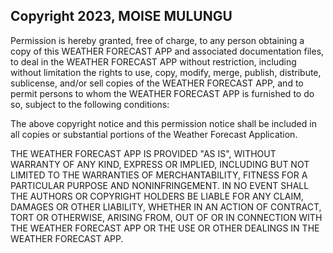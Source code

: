 ## Copyright 2023, MOISE MULUNGU

Permission is hereby granted, free of charge, to any person obtaining a copy of this WEATHER FORECAST APP and associated documentation files, to deal in the WEATHER FORECAST APP without restriction, including without limitation the rights to use, copy, modify, merge, publish, distribute, sublicense, and/or sell copies of the WEATHER FORECAST APP, and to permit persons to whom the WEATHER FORECAST APP is furnished to do so, subject to the following conditions:

The above copyright notice and this permission notice shall be included in all copies or substantial portions of the Weather Forecast Application.

THE WEATHER FORECAST APP IS PROVIDED "AS IS", WITHOUT WARRANTY OF ANY KIND, EXPRESS OR IMPLIED, INCLUDING BUT NOT LIMITED TO THE WARRANTIES OF MERCHANTABILITY, FITNESS FOR A PARTICULAR PURPOSE AND NONINFRINGEMENT. IN NO EVENT SHALL THE AUTHORS OR COPYRIGHT HOLDERS BE LIABLE FOR ANY CLAIM, DAMAGES OR OTHER LIABILITY, WHETHER IN AN ACTION OF CONTRACT, TORT OR OTHERWISE, ARISING FROM, OUT OF OR IN CONNECTION WITH THE WEATHER FORECAST APP OR THE USE OR OTHER DEALINGS IN THE WEATHER FORECAST APP.